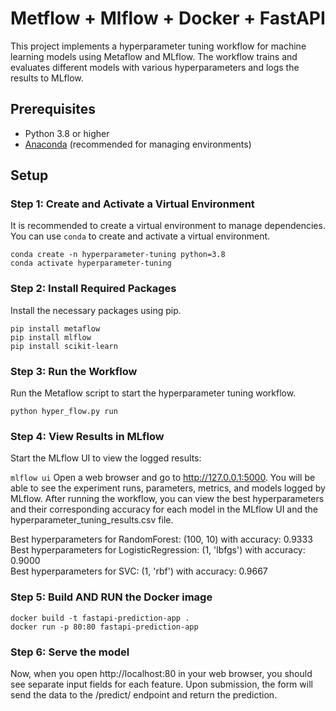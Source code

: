 #  Metflow + Mlflow + Docker + FastAPI  
  
This project implements a hyperparameter tuning workflow for machine learning models using Metaflow and MLflow. The workflow trains and evaluates different models with various hyperparameters and logs the results to MLflow.  
  
## Prerequisites  
  
- Python 3.8 or higher  
- [Anaconda](https://www.anaconda.com/products/distribution) (recommended for managing environments)  
  
## Setup  
  
### Step 1: Create and Activate a Virtual Environment  
  
It is recommended to create a virtual environment to manage dependencies. You can use `conda` to create and activate a virtual environment.  
  
```
conda create -n hyperparameter-tuning python=3.8  
conda activate hyperparameter-tuning
```
 

### Step 2: Install Required Packages
 
Install the necessary packages using pip.

```
pip install metaflow  
pip install mlflow  
pip install scikit-learn  
 ```
 

### Step 3: Run the Workflow
 
Run the Metaflow script to start the hyperparameter tuning workflow.


```python hyper_flow.py run  ```
 

### Step 4: View Results in MLflow
  Start the MLflow UI to view the logged results:

```mlflow ui```
  Open a web browser and go to http://127.0.0.1:5000. You will be able to see the experiment runs, parameters, metrics, and models logged by MLflow. After running the workflow, you can view the best hyperparameters and
  their corresponding accuracy for each model in the MLflow UI and the hyperparameter_tuning_results.csv file.
  
  Best hyperparameters for RandomForest: (100, 10) with accuracy: 0.9333  
  Best hyperparameters for LogisticRegression: (1, 'lbfgs') with accuracy: 0.9000  
  Best hyperparameters for SVC: (1, 'rbf') with accuracy: 0.9667  

### Step 5: Build AND RUN the Docker image
```
docker build -t fastapi-prediction-app .  
docker run -p 80:80 fastapi-prediction-app  
```

### Step 6: Serve the model
Now, when you open http://localhost:80 in your web browser, you should see separate input fields for each feature.
Upon submission, the form will send the data to the /predict/ endpoint and return the prediction.


